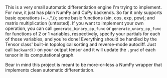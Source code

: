 This is a very small automatic differentiation engine I'm trying to implement. For now, it just has plain NumPy and CuPy backends. So far it only supports basic operations (+,-,*,/); some basic functions (sin, cos, exp, pow); and matrix multiplication (untested).
If you want to implement your own operation, you can call `generate_binary_op_func` or `generate_unary_op_func` for functions of 2 or 1 variables, respectively, specify your partials for each of those variables, and you're done!
Everything should be handled by the Tensor class' built-in topological sorting and reverse-mode autodiff.
Just call `backward()` on your output tensor and it will update the `.grad` of each tensor in its computational graph.

Bear in mind this project is meant to be more-or-less a NumPy wrapper that implements clean automatic differentiation.